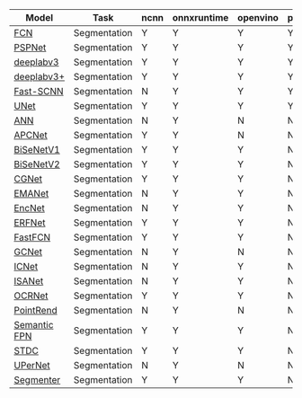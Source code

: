 | Model                                                                                     | Task         | ncnn | onnxruntime | openvino | pplnn | tensorrt | torchscript |
| ----------------------------------------------------------------------------------------- | ------------ | ---- | ----------- | -------- | ----- | -------- | ----------- |
| [FCN](https://github.com/open-mmlab/mmsegmentation/tree/1.x/configs/fcn)                  | Segmentation | Y    | Y           | Y        | Y     | N        | Y           |
| [PSPNet](https://github.com/open-mmlab/mmsegmentation/tree/1.x/configs/pspnet)            | Segmentation | Y    | Y           | Y        | Y     | N        | Y           |
| [deeplabv3](https://github.com/open-mmlab/mmsegmentation/tree/1.x/configs/deeplabv3)      | Segmentation | Y    | Y           | Y        | Y     | N        | Y           |
| [deeplabv3+](https://github.com/open-mmlab/mmsegmentation/tree/1.x/configs/deeplabv3plus) | Segmentation | Y    | Y           | Y        | Y     | N        | Y           |
| [Fast-SCNN](https://github.com/open-mmlab/mmsegmentation/tree/1.x/configs/fastscnn)       | Segmentation | N    | Y           | Y        | Y     | N        | Y           |
| [UNet](https://github.com/open-mmlab/mmsegmentation/tree/1.x/configs/unet)                | Segmentation | Y    | Y           | Y        | Y     | N        | Y           |
| [ANN](https://github.com/open-mmlab/mmsegmentation/tree/1.x/configs/ann)                  | Segmentation | N    | Y           | N        | N     | N        | Y           |
| [APCNet](https://github.com/open-mmlab/mmsegmentation/tree/1.x/configs/apcnet)            | Segmentation | Y    | Y           | N        | N     | N        | Y           |
| [BiSeNetV1](https://github.com/open-mmlab/mmsegmentation/tree/1.x/configs/bisenetv1)      | Segmentation | Y    | Y           | Y        | N     | N        | Y           |
| [BiSeNetV2](https://github.com/open-mmlab/mmsegmentation/tree/1.x/configs/bisenetv2)      | Segmentation | Y    | Y           | Y        | N     | N        | Y           |
| [CGNet](https://github.com/open-mmlab/mmsegmentation/tree/1.x/configs/cgnet)              | Segmentation | Y    | Y           | Y        | N     | N        | Y           |
| [EMANet](https://github.com/open-mmlab/mmsegmentation/tree/1.x/configs/emanet)            | Segmentation | N    | Y           | Y        | N     | N        | Y           |
| [EncNet](https://github.com/open-mmlab/mmsegmentation/tree/1.x/configs/encnet)            | Segmentation | N    | Y           | Y        | N     | N        | Y           |
| [ERFNet](https://github.com/open-mmlab/mmsegmentation/tree/1.x/configs/erfnet)            | Segmentation | Y    | Y           | Y        | N     | Y        | Y           |
| [FastFCN](https://github.com/open-mmlab/mmsegmentation/tree/1.x/configs/fastfcn)          | Segmentation | Y    | Y           | Y        | N     | N        | Y           |
| [GCNet](https://github.com/open-mmlab/mmsegmentation/tree/1.x/configs/gcnet)              | Segmentation | N    | Y           | N        | N     | N        | Y           |
| [ICNet](https://github.com/open-mmlab/mmsegmentation/tree/1.x/configs/icnet)              | Segmentation | N    | Y           | Y        | N     | N        | Y           |
| [ISANet](https://github.com/open-mmlab/mmsegmentation/tree/1.x/configs/isanet)            | Segmentation | N    | Y           | Y        | N     | N        | N           |
| [OCRNet](https://github.com/open-mmlab/mmsegmentation/tree/1.x/configs/ocrnet)            | Segmentation | Y    | Y           | Y        | N     | Y        | Y           |
| [PointRend](https://github.com/open-mmlab/mmsegmentation/tree/1.x/configs/point_rend)     | Segmentation | N    | Y           | N        | N     | N        | Y           |
| [Semantic FPN](https://github.com/open-mmlab/mmsegmentation/tree/1.x/configs/sem_fpn)     | Segmentation | Y    | Y           | Y        | N     | Y        | Y           |
| [STDC](https://github.com/open-mmlab/mmsegmentation/tree/1.x/configs/stdc)                | Segmentation | Y    | Y           | Y        | N     | N        | Y           |
| [UPerNet](https://github.com/open-mmlab/mmsegmentation/tree/1.x/configs/upernet)          | Segmentation | N    | Y           | N        | N     | N        | Y           |
| [Segmenter](https://github.com/open-mmlab/mmsegmentation/tree/1.x/configs/segmenter)      | Segmentation | Y    | Y           | Y        | N     | Y        | Y           |
